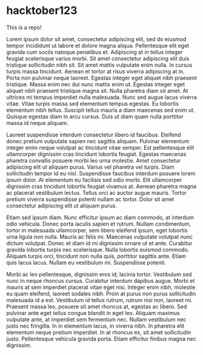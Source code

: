 # hacktober123

This is a repo!

Lorem ipsum dolor sit amet, consectetur adipiscing elit, sed do eiusmod tempor incididunt ut labore et dolore magna aliqua. Pellentesque elit eget gravida cum sociis natoque penatibus et. Adipiscing at in tellus integer feugiat scelerisque varius morbi. Sit amet consectetur adipiscing elit duis tristique sollicitudin nibh sit. Sit amet mattis vulputate enim nulla. In cursus turpis massa tincidunt. Aenean et tortor at risus viverra adipiscing at in. Porta non pulvinar neque laoreet. Egestas integer eget aliquet nibh praesent tristique. Massa enim nec dui nunc mattis enim ut. Egestas integer eget aliquet nibh praesent tristique magna sit. Nulla pharetra diam sit amet. At ultrices mi tempus imperdiet nulla malesuada. Nunc sed augue lacus viverra vitae. Vitae turpis massa sed elementum tempus egestas. Eu lobortis elementum nibh tellus. Suscipit tellus mauris a diam maecenas sed enim ut. Quisque egestas diam in arcu cursus. Duis ut diam quam nulla porttitor massa id neque aliquam.

Laoreet suspendisse interdum consectetur libero id faucibus. Eleifend donec pretium vulputate sapien nec sagittis aliquam. Pulvinar elementum integer enim neque volutpat ac tincidunt vitae semper. Est pellentesque elit ullamcorper dignissim cras tincidunt lobortis feugiat. Egestas maecenas pharetra convallis posuere morbi leo urna molestie. Amet consectetur adipiscing elit ut aliquam purus. Varius vel pharetra vel turpis. Diam sollicitudin tempor id eu nisl. Suspendisse faucibus interdum posuere lorem ipsum dolor. At elementum eu facilisis sed odio morbi. Elit ullamcorper dignissim cras tincidunt lobortis feugiat vivamus at. Aenean pharetra magna ac placerat vestibulum lectus. Tellus orci ac auctor augue mauris. Tortor pretium viverra suspendisse potenti nullam ac tortor. Dolor sit amet consectetur adipiscing elit ut aliquam purus.

Etiam sed ipsum diam. Nunc efficitur ipsum ac diam commodo, at interdum odio vehicula. Donec porta iaculis sapien et rutrum. Nullam condimentum, tortor in malesuada ullamcorper, sem libero eleifend ipsum, eget lobortis urna ligula non nulla. Mauris ac felis mi. Maecenas vulputate volutpat nunc dictum volutpat. Donec et diam id mi dignissim ornare ut et ante. Curabitur gravida lobortis turpis nec scelerisque. Nulla lobortis euismod commodo. Aliquam turpis orci, tincidunt non nulla quis, porttitor sagittis ante. Etiam quis lacus lacus. Nullam eu vestibulum mi. Suspendisse potenti.

Morbi ac leo pellentesque, dignissim eros id, lacinia tortor. Vestibulum sed nunc in neque rhoncus cursus. Curabitur interdum dapibus augue. Morbi et mauris at sem imperdiet placerat vitae eget nisi. Integer enim nibh, molestie eu quam eleifend, laoreet sodales nibh. Proin at purus non purus sollicitudin malesuada id a est. Vestibulum id tellus rutrum, rutrum nisi non, laoreet mi. Praesent massa leo, posuere sit amet rhoncus at, egestas ac libero. Sed pulvinar ante eget tellus congue blandit in eget leo. Aliquam maximus vulputate ante, at imperdiet sem fermentum nec. Nullam vestibulum nec justo nec fringilla. In in elementum lacus, in viverra nibh. In pharetra elit elementum neque pretium imperdiet. In at rhoncus ex, sit amet sollicitudin justo. Pellentesque vehicula gravida porta. Etiam efficitur finibus magna nec dignissim.
